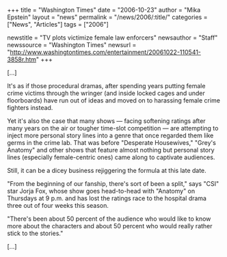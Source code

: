 +++
title = "Washington Times"
date = "2006-10-23"
author = "Mika Epstein"
layout = "news"
permalink = "/news/2006/:title/"
categories = ["News", "Articles"]
tags = ["2006"]

newstitle = "TV plots victimize female law enforcers"
newsauthor = "Staff"
newssource = "Washington Times"
newsurl = "http://www.washingtontimes.com/entertainment/20061022-110541-3858r.htm"
+++

[...]

It's as if those procedural dramas, after spending years putting female crime victims through the wringer (and inside locked cages and under floorboards) have run out of ideas and moved on to harassing female crime fighters instead. 

Yet it's also the case that many shows &#8212; facing softening ratings after many years on the air or tougher time-slot competition &#8212; are attempting to inject more personal story lines into a genre that once regarded them like germs in the crime lab. That was before "Desperate Housewives," "Grey's Anatomy" and other shows that feature almost nothing but personal story lines (especially female-centric ones) came along to captivate audiences. 

Still, it can be a dicey business rejiggering the formula at this late date. 

"From the beginning of our fanship, there's sort of been a split," says "CSI" star Jorja Fox, whose show goes head-to-head with "Anatomy" on Thursdays at 9 p.m. and has lost the ratings race to the hospital drama three out of four weeks this season. 

"There's been about 50 percent of the audience who would like to know more about the characters and about 50 percent who would really rather stick to the stories." 

[...]

